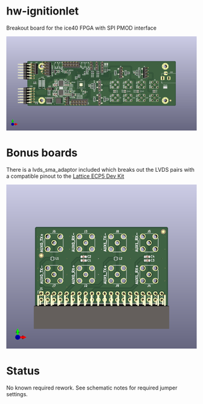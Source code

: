 # hw-ignitionlet
Breakout board for the ice40 FPGA with SPI PMOD interface

![ignitionlet](docs/ignitionlet.png)

# Bonus boards
There is a lvds_sma_adaptor included which breaks out the LVDS pairs
with a compatible pinout to the [Lattice ECP5 Dev Kit](https://www.latticesemi.com/products/developmentboardsandkits/ecp5evaluationboard)

![lvds_board](docs/lvds_sma_adapter.png)

# Status
No known required rework. See schematic notes for required
jumper settings.